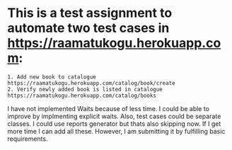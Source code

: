 # This is a test assignment to automate two test cases in https://raamatukogu.herokuapp.com:
    1. Add new book to catalogue https://raamatukogu.herokuapp.com/catalog/book/create
    2. Verify newly added book is listed in catalogue https://raamatukogu.herokuapp.com/catalog/books
    
I have not implemented Waits because of less time. I could be able to improve by 
implmenting explicit waits. Also, test cases could be separate classes. I could use reports generator but thats also skipping now.
If I get more time I can add all these. However, I am submitting it by fulfilling basic requirements. 
